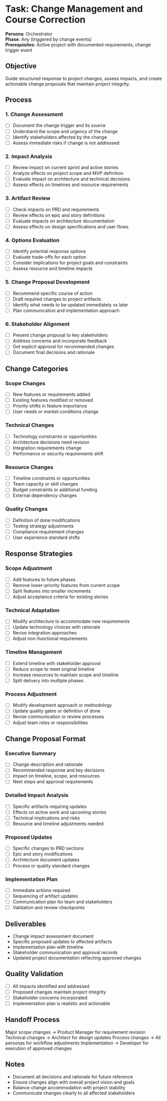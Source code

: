 # Task: Change Management and Course Correction

**Persona**: Orchestrator  
**Phase**: Any (triggered by change events)  
**Prerequisites**: Active project with documented requirements, change trigger event

## Objective
Guide structured response to project changes, assess impacts, and create actionable change proposals that maintain project integrity.

## Process

### 1. Change Assessment
- [ ] Document the change trigger and its source
- [ ] Understand the scope and urgency of the change
- [ ] Identify stakeholders affected by the change
- [ ] Assess immediate risks if change is not addressed

### 2. Impact Analysis
- [ ] Review impact on current sprint and active stories
- [ ] Analyze effects on project scope and MVP definition
- [ ] Evaluate impact on architecture and technical decisions
- [ ] Assess effects on timelines and resource requirements

### 3. Artifact Review
- [ ] Check impacts on PRD and requirements
- [ ] Review effects on epic and story definitions
- [ ] Evaluate impacts on architecture documentation
- [ ] Assess effects on design specifications and user flows

### 4. Options Evaluation
- [ ] Identify potential response options
- [ ] Evaluate trade-offs for each option
- [ ] Consider implications for project goals and constraints
- [ ] Assess resource and timeline impacts

### 5. Change Proposal Development
- [ ] Recommend specific course of action
- [ ] Draft required changes to project artifacts
- [ ] Identify what needs to be updated immediately vs later
- [ ] Plan communication and implementation approach

### 6. Stakeholder Alignment
- [ ] Present change proposal to key stakeholders
- [ ] Address concerns and incorporate feedback
- [ ] Get explicit approval for recommended changes
- [ ] Document final decisions and rationale

## Change Categories

### Scope Changes
- [ ] New features or requirements added
- [ ] Existing features modified or removed
- [ ] Priority shifts in feature importance
- [ ] User needs or market conditions change

### Technical Changes
- [ ] Technology constraints or opportunities
- [ ] Architecture decisions need revision
- [ ] Integration requirements change
- [ ] Performance or security requirements shift

### Resource Changes
- [ ] Timeline constraints or opportunities
- [ ] Team capacity or skill changes
- [ ] Budget constraints or additional funding
- [ ] External dependency changes

### Quality Changes
- [ ] Definition of done modifications
- [ ] Testing strategy adjustments
- [ ] Compliance requirement changes
- [ ] User experience standard shifts

## Response Strategies

### Scope Adjustment
- [ ] Add features to future phases
- [ ] Remove lower-priority features from current scope
- [ ] Split features into smaller increments
- [ ] Adjust acceptance criteria for existing stories

### Technical Adaptation
- [ ] Modify architecture to accommodate new requirements
- [ ] Update technology choices with rationale
- [ ] Revise integration approaches
- [ ] Adjust non-functional requirements

### Timeline Management
- [ ] Extend timeline with stakeholder approval
- [ ] Reduce scope to meet original timeline
- [ ] Increase resources to maintain scope and timeline
- [ ] Split delivery into multiple phases

### Process Adjustment
- [ ] Modify development approach or methodology
- [ ] Update quality gates or definition of done
- [ ] Revise communication or review processes
- [ ] Adjust team roles or responsibilities

## Change Proposal Format

### Executive Summary
- [ ] Change description and rationale
- [ ] Recommended response and key decisions
- [ ] Impact on timeline, scope, and resources
- [ ] Next steps and approval requirements

### Detailed Impact Analysis
- [ ] Specific artifacts requiring updates
- [ ] Effects on active work and upcoming stories
- [ ] Technical implications and risks
- [ ] Resource and timeline adjustments needed

### Proposed Updates
- [ ] Specific changes to PRD sections
- [ ] Epic and story modifications
- [ ] Architecture document updates
- [ ] Process or quality standard changes

### Implementation Plan
- [ ] Immediate actions required
- [ ] Sequencing of artifact updates
- [ ] Communication plan for team and stakeholders
- [ ] Validation and review checkpoints

## Deliverables
- Change impact assessment document
- Specific proposed updates to affected artifacts
- Implementation plan with timeline
- Stakeholder communication and approval records
- Updated project documentation reflecting approved changes

## Quality Validation
- [ ] All impacts identified and addressed
- [ ] Proposed changes maintain project integrity
- [ ] Stakeholder concerns incorporated
- [ ] Implementation plan is realistic and actionable

## Handoff Process
Major scope changes → Product Manager for requirement revision
Technical changes → Architect for design updates
Process changes → All personas for workflow adjustments
Implementation → Developer for execution of approved changes

## Notes
- Document all decisions and rationale for future reference
- Ensure changes align with overall project vision and goals
- Balance change accommodation with project stability
- Communicate changes clearly to all affected stakeholders
